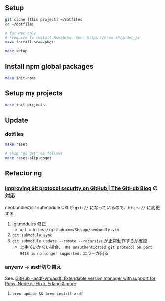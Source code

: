 ## Setup

```sh
git clone [this project] ~/dotfiles
cd ~/dotfiles

# for Mac only
# *require to install Homebrew. See: https://brew.sh/index_ja
make install-brew-pkgs

make setup
```

## Install npm global packages

```sh
make init-npms
```

## Setup my projects

```sh
make init-projects
```

## Update

### dotfiles

```sh
make reset

# skip "go get" as follows
make reset-skip-goget
```

## Refactoring

### [Improving Git protocol security on GitHub \| The GitHub Blog](https://github.blog/2021-09-01-improving-git-protocol-security-github/) の対応

neobundleのgit submodule URLが `git://` になっているので、`https://` に変更する

1. .gitmodules 修正
    - `url = https://github.com/Shougo/neobundle.vim`
2. `git submodule sync`
3. `git submodule update --remote --recursive` が正常動作するか確認
    - 上手くいかない場合、 `The unauthenticated git protocol on port 9418 is no longer supported.` エラーが出る

### anyenv -> asdf切り替え

See: [GitHub \- asdf\-vm/asdf: Extendable version manager with support for Ruby, Node\.js, Elixir, Erlang & more](https://github.com/asdf-vm/asdf)

1. `brew update && brew install asdf`
